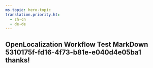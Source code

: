 ```yaml
---
ms.topic: hero-topic
translation.priority.ht: 
  - zh-cn
  - de-de
---
```

## OpenLocalization Workflow Test MarkDown 5310175f-fd16-4f73-b81e-e040d4e05ba1 thanks!
